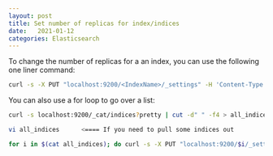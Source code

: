 ```yaml
---
layout: post
title: Set number of replicas for index/indices
date:   2021-01-12
categories: Elasticsearch
---
```

To change the number of replicas for a an index, you can use the following one liner command:
```bash
curl -s -X PUT "localhost:9200/<IndexName>/_settings" -H 'Content-Type: application/json' -d' { "index" : { "number_of_replicas" : 1 } }'
```

You can also use a for loop to go over a list:
```bash
curl -s localhost:9200/_cat/indices?pretty | cut -d" " -f4 > all_indices

vi all_indices      <==== If you need to pull some indices out

for i in $(cat all_indices); do curl -s -X PUT "localhost:9200/$i/_settings" -H 'Content-Type: application/json' -d' { "index" : { "number_of_replicas" : 1 } }'; done
```
